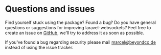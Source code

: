 # Questions and issues

Find yourself stuck using the package? Found a bug? Do you have general questions or suggestions for improving laravel-websockets? Feel free to create an issue on [GitHub](https://github.com/beyondcode/laravel-websockets/issues), we'll try to address it as soon as possible.

If you've found a bug regarding security please mail [marcel@beyondco.de](mailto:marcel@beyondco.de) instead of using the issue tracker.
